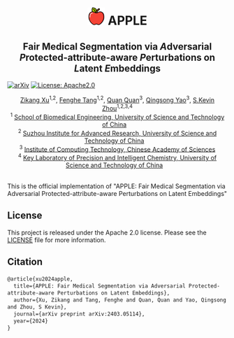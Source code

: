 # <div align =center><img src=icon.png width=40> APPLE
## <div align =center> Fair Medical Segmentation via *A*dversarial *P*rotected-attribute-aware *P*erturbations on *L*atent *E*mbeddings

[![arXiv](https://img.shields.io/badge/arXiv-2403.05114-b31b1b.svg)](https://arxiv.org/abs/2403.05114)
<a href="#LICENSE--citation">
  <img alt="License: Apache2.0" src="https://img.shields.io/badge/LICENSE-Apache%202.0-blue.svg"/></a>
  
<div align="center">
    <span class="author-block">
    </span>
    <a href="https://scholar.google.com/citations?user=TxjqAY0AAAAJ&hl=en" target="_blank">Zikang Xu</a><sup>1,2</sup>,
    </span>
    <span class="author-block">
    <a href="https://scholar.google.com/citations?user=x1pODsMAAAAJ&hl=en" target="_blank">Fenghe Tang</a><sup>1,2</sup>,
    </span>
    <span class="author-block">
    <a href="https://scholar.google.com/citations?user=mlTXS0YAAAAJ&hl=en" target="_blank">Quan Quan</a><sup>3</sup>,
    </span>
    <span class="author-block">
    <a href="https://scholar.google.com/citations?user=YkfSFekAAAAJ&hl=en" target="_blank">Qingsong Yao</a><sup>3</sup>,
    </span>
    <span class="author-block">
    <a href="https://scholar.google.com/citations?user=8eNm2GMAAAAJ&hl=en" target="_blank">S.Kevin Zhou</a><sup>1,2,3,4</sup>
    </span>
</div>


<div align="center">
    <sup>1</sup>
    <a href='https://en.ustc.edu.cn/' target='_blank'>School of Biomedical Engineering, University of Science and Technology of China</a>&emsp;
    <br>
    <sup>2</sup> 
    <a href='https://sz.ustc.edu.cn/' target='_blank'>Suzhou Institute for Advanced Research, University of Science and Technology of China</a>&emsp;
    <br>
    <sup>3</sup> <a href='http://english.ict.cas.cn/' target='_blank'>Institute of Computing Technology, Chinese Academy of Sciences</a>
    <br>
    <sup>4</sup>
    <a href='https://pichem.ustc.edu.cn/main.htm' target='_blank'>Key Laboratory of Precision and Intelligent Chemistry, University of Science and Technology of China</a>&emsp;
    </br>
    </br>
</div>
<be>

This is the official implementation of "APPLE: Fair Medical Segmentation via Adversarial Protected-attribute-aware Perturbations on Latent Embeddings"

## License

This project is released under the Apache 2.0 license. Please see the [LICENSE](LICENSE) file for more information.

## Citation
```
@article{xu2024apple,
  title={APPLE: Fair Medical Segmentation via Adversarial Protected-attribute-aware Perturbations on Latent Embeddings},
  author={Xu, Zikang and Tang, Fenghe and Quan, Quan and Yao, Qingsong and Zhou, S Kevin},
  journal={arXiv preprint arXiv:2403.05114},
  year={2024}
}
```
